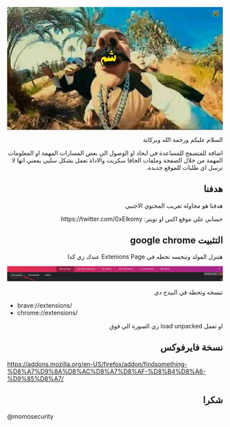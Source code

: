 
<img src="icons/365764486_123125147525866_6875513157502364595_n.png" dir="rtl" align="center">

<p dir="rtl" align="right">السلام عليكم ورحمة الله وبركاتة </p>

<p dir="rtl" align="right">
اضافة للمتصفح للمساعدة في ايجاد او الوصول الي بعض المسارات المهمة او المعلومات المهمة من خلال الصفحة وملفات الجافا سكربت والاداة تعمل بشكل سلبي بمعني انها لا ترسل اي طلبات للموقع جديدة.
</p>

## <h2 dir="rtl" align="right"> هدفنا</h2>
<p dir="rtl" align="right">هدفنا هو محاولة تعريب المحتوي الاجنبي </p>

<p dir="rtl" align="right">
حسابي علي موقع اكس او تويتر:
https://twitter.com/0xElkomy
</p>

## <h2 dir="rtl" align="right"> التثبيت google chrome</h2>
<p dir="rtl" align="right">
هتنزل الفولد وتنخسه تحطه في 
Extenions Page
عندك زي كدا
</p>

![Chrome](image.png)

<p dir="rtl" align="right">
تنسخه وتحطه في البيدج دي 
</p>

- brave://extensions/
- chrome://extensions/

<p dir="rtl" align="right">
او تعمل 
load unpacked زي الصورة الي فوق
</p>


## <h2 dir="rtl" align="right"> نسخة فايرفوكس</h2>

https://addons.mozilla.org/en-US/firefox/addon/findsomething-%D8%A7%D9%8A%D8%AC%D8%A7%D8%AF-%D8%B4%D8%A6-%D9%85%D8%A7/


## <h2 dir="rtl" align="right"> شكرا</h2>
@momosecurity
